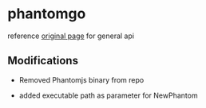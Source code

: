 # phantomgo

reference [original page](http://github.com/k4s/phantomgo) for general api

## Modifications

- Removed Phantomjs binary from repo

- added executable path as parameter for NewPhantom

